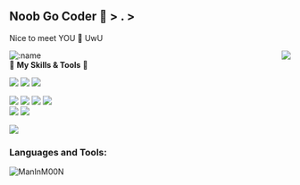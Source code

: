 
## Noob Go Coder :dizzy: > . >
Nice to meet YOU 👋 UwU

<a href="#">
  <img align="right" src="https://github-readme-stats.vercel.app/api?username=ManInM00N&show_icons=true" />
</a>  

![:name](https://count.getloli.com/get/@:ManInM00N)  
🌟 **My Skills & Tools**   :hugs:

[![](https://img.shields.io/badge/-Python-3e74a2?style=flat-square&logo=Python&logoColor=fff)](https://www.python.org/)
[![](https://img.shields.io/badge/-Golang-007D9C?style=flat-square&logo=go&logoColor=fff)](https://golang.google.cn/)
[![](https://img.shields.io/badge/-C++-007D9C?style=flat-square&logo=cplusplus&logoColor=#00599C)](https://cplusplus.com/)

[![](https://img.shields.io/badge/-Linux-fcc624?style=flat-square&logo=linux&logoColor=white)](https://www.linuxfoundation.org/)
[![](https://img.shields.io/badge/-Git-f05032?style=flat-square&logo=git&logoColor=white)](https://git-scm.com/)
[![](https://img.shields.io/badge/-Docker-2496ED?style=flat-square&logo=docker&logoColor=ffffff)](https://www.docker.com/)
[![](https://img.shields.io/badge/-MySQL-4479A1?style=flat-square&logo=MySQL&logoColor=fff)](https://www.mysql.com/)  
[![](https://img.shields.io/badge/-MongoDB-4479A1?style=flat-square&logo=MongoDB&logoColor=fff)](https://www.mongodb.com/)
[![](https://img.shields.io/badge/-PostgreSQL-4479A1?style=flat-square&logo=PostgreSQL&logoColor=fff)](https://www.postgresql.org/)  

[![](https://img.shields.io/badge/IDE-NeoVim-019733?style=flat-square&logo=neovim&logoColor=#57A143)](https://www.vim.org/)  

<h3 align="left">Languages and Tools:</h3>


<p><img align="center" src="https://github-readme-stats.vercel.app/api/top-langs?username=ManInM00N&show_icons=true&locale=en&layout=compact" alt="ManInM00N" /></p>
